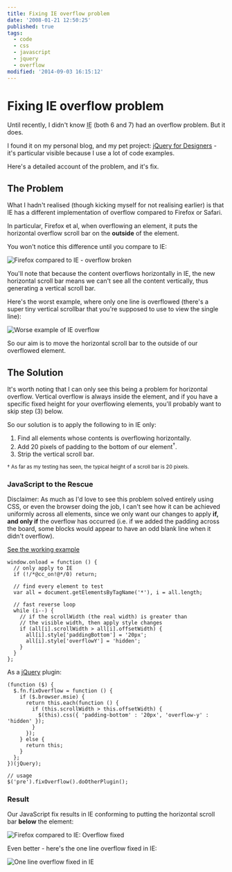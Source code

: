 ```yaml
---
title: Fixing IE overflow problem
date: '2008-01-21 12:50:25'
published: true
tags:
  - code
  - css
  - javascript
  - jquery
  - overflow
modified: '2014-09-03 16:15:12'
---
```

# Fixing IE overflow problem

Until recently, I didn't know <abbr title="Internet Explorer">IE</abbr> (both 6 and 7) had an overflow problem.  But it does.

I found it on my personal blog, and my pet project: [jQuery for Designers](http://jqueryfordesigners.com/ "jQuery for Designers") - it's particular visible because I use a lot of code examples.

Here's a detailed account of the problem, and it's fix.


<!--more-->

## The Problem

What I hadn't realised (though kicking myself for not realising earlier) is that IE has a different implementation of overflow compared to Firefox or Safari.

In particular, Firefox et al, when overflowing an element, it puts the horizontal overflow scroll bar on the **outside** of the element.

You won't notice this difference until you compare to IE:

![Firefox compared to IE - overflow broken](/images/firefox-compared-to-ie-overflow-broken.gif)

You'll note that because the content overflows horizontally in IE, the new horizontal scroll bar means we can't see all the content vertically, thus generating a vertical scroll bar.

Here's the worst example, where only one line is overflowed (there's a super tiny vertical scrollbar that you're supposed to use to view the single line):

![Worse example of IE overflow ](/images/worse-example-of-ie-overflow.gif)

So our aim is to move the horizontal scroll bar to the outside of our overflowed element.

## The Solution

It's worth noting that I can only see this being a problem for horizontal overflow.  Vertical overflow is always inside the element, and if you have a specific fixed height for your overflowing elements, you'll probably want to skip step (3) below.

So our solution is to apply the following to in IE only:

1. Find all elements whose contents is overflowing horizontally.
2. Add 20 pixels of padding to the bottom of our element<sup>&dagger;</sup>.
3. Strip the vertical scroll bar.

<small>&dagger; As far as my testing has seen, the typical height of a scroll bar is 20 pixels. </small>


### JavaScript to the Rescue

Disclaimer: As much as I'd love to see this problem solved entirely using CSS, or even the browser doing the job, I can't see how it can be achieved uniformly across all elements, since we only want our changes to apply **if, and only if** the overflow has occurred (i.e. if we added the padding across the board, some blocks would appear to have an odd blank line when it didn't overflow).

[See the working example](/demo/overflow.html)

<script src="/js/prettify.packed.js" type="text/javascript" charset="utf-8"></script>

<pre class="prettyprint"><code>window.onload = function () {
  // only apply to IE
  if (!/*@cc_on!@*/0) return;

  // find every element to test
  var all = document.getElementsByTagName('*'), i = all.length;

  // fast reverse loop
  while (i--) {
    // if the scrollWidth (the real width) is greater than
    // the visible width, then apply style changes
    if (all[i].scrollWidth &gt; all[i].offsetWidth) {
      all[i].style['paddingBottom'] = '20px';
      all[i].style['overflowY'] = 'hidden';
    }
  }
};</code></pre>

As a [jQuery](http://jquery.com) plugin:

<pre><code class="prettyprint">(function ($) {
  $.fn.fixOverflow = function () {
    if ($.browser.msie) {
      return this.each(function () {
        if (this.scrollWidth &gt; this.offsetWidth) {
          $(this).css({ 'padding-bottom' : '20px', 'overflow-y' : 'hidden' });
        }
      });
    } else {
      return this;
    }
  };
})(jQuery);

// usage
$('pre').fixOverflow().doOtherPlugin();</code></pre>

### Result

Our JavaScript fix results in IE conforming to putting the horizontal scroll bar **below** the element:

![Firefox compared to IE: Overflow fixed](/images/firefox-compared-to-ie-overflow-fixed.gif)

Even better - here's the one line overflow fixed in IE:

![One line overflow fixed in IE](/images/one-line-overflow-fixed-in-ie.gif)
